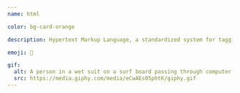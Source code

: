 ```yaml
---
name: html

color: bg-card-orange

description: Hypertext Markup Language, a standardized system for tagging text files to achieve font, colour, graphic, and hyperlink effects on World Wide Web pages.

emoji: 📃

gif:
  alt: A person in a wet suit on a surf board passing through computer screens and computer applications.
  src: https://media.giphy.com/media/eCwAEs05phtK/giphy.gif
---
```

